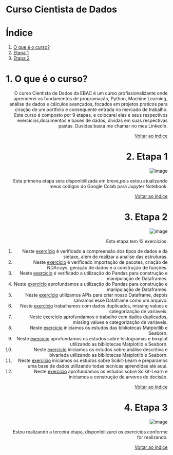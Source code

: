 # Curso Cientista de Dados

# Índice <a name="indice"></a>
1. [O que é o curso?](#0)
2. [Etapa 1](#1)
3. [Etapa 2](#2)

# 1. O que é o curso? <a name="0"></a>

<div style="text-align: right"

O curso Cientista de Dados da EBAC é um curso profissionalizante onde aprenderei os fundamentos de programação, Python, Machine Learning, análise de dados e cálculos avançados, focados em projetos praticos para criação de um portfolio e consequente entrada no mercado de trabalho. Este curso é composto por 9 etapas, e colocarei elas e seus respectivos exercícios,documentos e bases de dados, dividas em suas respectivas pastas. Duvidas basta me chamar no meu Linkedin.

[Voltar ao índice](#indice)

# 2. Etapa 1 <a name="1"></a>

<div style="text-align: right"

![image](https://github.com/Natanael-Quintiliano/Exercicios_EBAC/assets/67382637/c2c5443e-588a-410a-9197-fe9e7240fbfe)

Esta primeira etapa sera disponibilizada em breve,pois estou atualizando meus codigos do Google Colab para Jupyter Notebook.

[Voltar ao índice](#indice)

# 3. Etapa 2 <a name="2"></a>

<div style="text-align: right"

![image](https://github.com/Natanael-Quintiliano/Exercicios_EBAC/assets/67382637/fe000150-8972-4965-9bb7-916f8df0df8c)

Esta etapa tem 12 exercícios:
 1) Neste [exercício](https://github.com/Natanael-Quintiliano/Exercicios_EBAC/blob/main/Etapa_2/Exercicio_1.ipynb) é verificado a compreensão dos tipos de dados e da sintaxe, além de realizar a analise das estruturas.
 2) Neste [exercício](https://github.com/Natanael-Quintiliano/Exercicios_EBAC/blob/main/Etapa_2/Exercicio_2.ipynb) é verificado importação de pacotes, criação de NDArrays, geração de dados e a construção de funções.
 3) Neste [exercício](https://github.com/Natanael-Quintiliano/Exercicios_EBAC/blob/main/Etapa_2/Exercicio_3.ipynb) é verificado a utilização do Pandas para construção e manipulação de Dataframes.
 4) Neste [exercício](https://github.com/Natanael-Quintiliano/Exercicios_EBAC/blob/main/Etapa_2/Exercicio_4.ipynb) aprofundamos a utilização do Pandas para construção e manipulação de Dataframes. 
 5) Neste [exercício](https://github.com/Natanael-Quintiliano/Exercicios_EBAC/blob/main/Etapa_2/Exercicio_5.ipynb) utilizamos APIs para criar nosso Dataframe, depois salvamos esse Dataframe como um arquivo.
 6) Neste [exercício](https://github.com/Natanael-Quintiliano/Exercicios_EBAC/blob/main/Etapa_2/Exercicio_6.ipynb) trabalhamos com dados duplicados, missing values e categorização de variaveis.
 7) Neste [exercício](https://github.com/Natanael-Quintiliano/Exercicios_EBAC/blob/main/Etapa_2/Exercicio_7.ipynb) aprofundamos o trabalho com dados duplicados, missing values e categorização de variaveis.
 8) Neste [exercício](https://github.com/Natanael-Quintiliano/Exercicios_EBAC/blob/main/Etapa_2/Exercicio_8.ipynb) iniciamos os estudos das bibliotecas Matplotlib e Seaborn. 
 9) Neste [exercício](https://github.com/Natanael-Quintiliano/Exercicios_EBAC/blob/main/Etapa_2/Exercicio_9.ipynb) aprofundamos os estudos sobre histogramas e boxplot utilizando as bibliotecas Matplotlib e Seaborn. 
 10) Neste [exercício](https://github.com/Natanael-Quintiliano/Exercicios_EBAC/blob/main/Etapa_2/Exercicio_10.ipynb) iniciamos os estudos sobre análise descritiva e bivariada utilizando as bibliotecas Matplotlib e Seaborn. 
 11) Neste [exercício](https://github.com/Natanael-Quintiliano/Exercicios_EBAC/blob/main/Etapa_2/Exercicio_11.ipynb) iniciamos os estudos sobre Scikit-Learn e preparamos uma base de dados utilizando todas tecnicas aprendidas até aqui. 
 12) Neste [exercício](https://github.com/Natanael-Quintiliano/Exercicios_EBAC/blob/main/Etapa_2/Exercicio_12.ipynb) aprofundamos os estudos sobre Scikit-Learn e iniciamos a construção de arvores de decisão. 

[Voltar ao índice](#indice)
# 4. Etapa 3 <a name="3"></a>

<div style="text-align: right"
 
![image](https://github.com/Natanael-Quintiliano/Exercicios_EBAC/assets/67382637/925a458c-d2fe-47c8-8cd4-bfa219ef923d)

Estou realizando a terceira etapa, disponibilizarei os exercicios conforme for realizando.

[Voltar ao índice](#indice)



